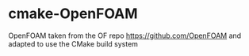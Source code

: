 # cmake-OpenFOAM

OpenFOAM taken from the OF repo https://github.com/OpenFOAM and adapted to use the CMake build system
